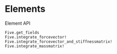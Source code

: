 # Elements

Element API

```@docs
Five.get_fields
Five.integrate_forcevector!
Five.integrate_forcevector_and_stiffnessmatrix!
Five.integrate_massmatrix!
```